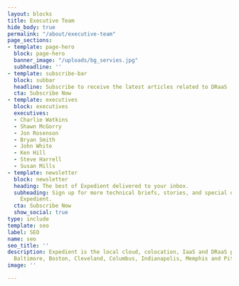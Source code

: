 ```yaml
---
layout: blocks
title: Executive Team
hide_body: true
permalink: "/about/executive-team"
page_sections:
- template: page-hero
  block: page-hero
  banner_image: "/uploads/bg_servies.jpg"
  subheadline: ''
- template: subscribe-bar
  block: subbar
  headline: Subscribe to receive the latest articles related to DRaaS
  cta: Subscribe Now
- template: executives
  block: executives
  executives:
  - Charlie Watkins
  - Shawn McGorry
  - Jon Rosenson
  - Bryan Smith
  - John White
  - Ken Hill
  - Steve Harrell
  - Susan Mills
- template: newsletter
  block: newsletter
  heading: The best of Expedient delivered to your inbox.
  subheading: Sign up for more technical briefs, stories, and special offers from
    Expedient.
  cta: Subscribe Now
  show_social: true
type: include
template: seo
label: SEO
name: seo
seo_title: ''
description: Expedient is the local cloud, colocation, IaaS and DRaaS provider in
  Baltimore, Boston, Cleveland, Columbus, Indianapolis, Memphis and Pittsburgh.
image: ''

---
```

